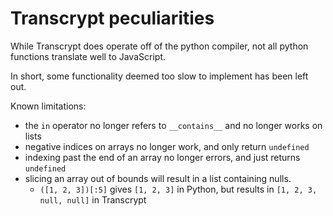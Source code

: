 Transcrypt peculiarities
========================

While Transcrypt does operate off of the python compiler, not all python functions translate well to JavaScript.

In short, some functionality deemed too slow to implement has been left out.

Known limitations:
- the `in` operator no longer refers to `__contains__` and no longer works on lists
- negative indices on arrays no longer work, and only return `undefined`
- indexing past the end of an array no longer errors, and just returns `undefined`
- slicing an array out of bounds will result in a list containing nulls.
  - `([1, 2, 3])[:5]` gives `[1, 2, 3]` in Python, but results in `[1, 2, 3, null, null]` in Transcrypt

